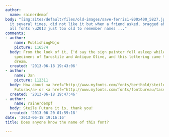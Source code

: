 ```yaml
---
author:
  name: rainerdempf
body: "[img:sites/default/files/old-images/save-ferris1-800x400_5827.jpg]\r\nSeen
  it several times, did not like it but when a friend asked, bragged about knowing
  all fonts \u2013 just too old to remember names ..."
comments:
- author:
    name: PublishingMojo
    picture: 116574
  body: From the look of it, I'd say the sign painter fell asleep while poring over
    specimens of Eurostile and Antique Olive, and this lettering came to him in a
    dream.
  created: '2013-06-18 19:43:06'
- author:
    name: Jan
    picture: 112311
  body: How about <a href="http://www.myfonts.com/fonts/berthold/steile-futura-bq/">Steile
    Futura</a> or <a href="http://www.myfonts.com/fonts/fontbureau/tasse/">Tasse</a>?
  created: '2013-06-18 19:47:46'
- author:
    name: rainerdempf
  body: Steile Futura it is, thank you!
  created: '2013-06-20 01:59:18'
date: '2013-06-18 19:16:16'
title: Does anyone know the name of this font?

---
```

